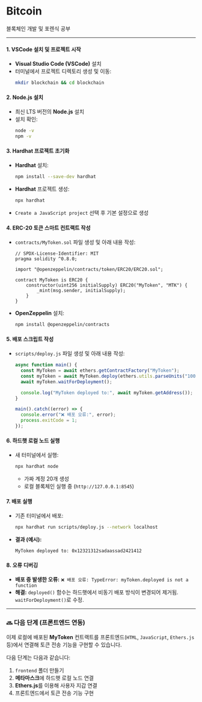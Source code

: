 # Bitcoin
블록체인 개발 및 포렌식 공부

-----


#### 1\. VSCode 설치 및 프로젝트 시작

  * **Visual Studio Code (VSCode)** 설치
  * 터미널에서 프로젝트 디렉토리 생성 및 이동:
    ```bash
    mkdir blockchain && cd blockchain
    ```

#### 2\. Node.js 설치

  * 최신 LTS 버전의 **Node.js** 설치
  * 설치 확인:
    ```bash
    node -v
    npm -v
    ```

#### 3\. Hardhat 프로젝트 초기화

  * **Hardhat** 설치:
    ```bash
    npm install --save-dev hardhat
    ```
  * **Hardhat** 프로젝트 생성:
    ```bash
    npx hardhat
    ```
  * `Create a JavaScript project` 선택 후 기본 설정으로 생성

#### 4\. ERC-20 토큰 스마트 컨트랙트 작성

  * `contracts/MyToken.sol` 파일 생성 및 아래 내용 작성:
    ```solidity
    // SPDX-License-Identifier: MIT
    pragma solidity ^0.8.0;

    import "@openzeppelin/contracts/token/ERC20/ERC20.sol";

    contract MyToken is ERC20 {
        constructor(uint256 initialSupply) ERC20("MyToken", "MTK") {
            _mint(msg.sender, initialSupply);
        }
    }
    ```
  * **OpenZeppelin** 설치:
    ```bash
    npm install @openzeppelin/contracts
    ```

#### 5\. 배포 스크립트 작성

  * `scripts/deploy.js` 파일 생성 및 아래 내용 작성:
    ```javascript
    async function main() {
      const MyToken = await ethers.getContractFactory("MyToken");
      const myToken = await MyToken.deploy(ethers.utils.parseUnits("1000", 18));
      await myToken.waitForDeployment();

      console.log("MyToken deployed to:", await myToken.getAddress());
    }

    main().catch((error) => {
      console.error("❌ 배포 오류:", error);
      process.exitCode = 1;
    });
    ```

#### 6\. 하드햇 로컬 노드 실행

  * 새 터미널에서 실행:
    ```bash
    npx hardhat node
    ```
      * 가짜 계정 20개 생성
      * 로컬 블록체인 실행 중 (`http://127.0.0.1:8545`)

#### 7\. 배포 실행

  * 기존 터미널에서 배포:
    ```bash
    npx hardhat run scripts/deploy.js --network localhost
    ```
  * **결과 (예시):**
    ```
    MyToken deployed to: 0x12321312sadaassad2421412
    ```

#### 8\. 오류 디버깅

  * **배포 중 발생한 오류:** `❌ 배포 오류: TypeError: myToken.deployed is not a function`
  * **해결:** `deployed()` 함수는 하드햇에서 비동기 배포 방식이 변경되어 제거됨. `waitForDeployment()`로 수정.

-----

### 🔜 다음 단계 (프론트엔드 연동)

이제 로컬에 배포된 **MyToken** 컨트랙트를 프론트엔드(`HTML`, `JavaScript`, `Ethers.js` 등)에서 연결해 토큰 전송 기능을 구현할 수 있습니다.

다음 단계는 다음과 같습니다:

1.  `frontend` 폴더 만들기
2.  **메타마스크**에 하드햇 로컬 노드 연결
3.  **Ethers.js**를 이용해 사용자 지갑 연결
4.  프론트엔드에서 토큰 전송 기능 구현
